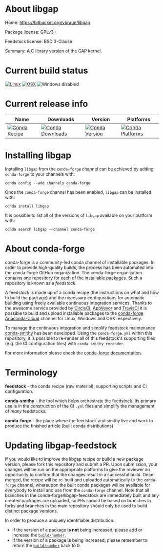 About libgap
============

Home: https://bitbucket.org/vbraun/libgap

Package license: GPLv3+

Feedstock license: BSD 3-Clause

Summary: A C library version of the GAP kernel.



Current build status
====================

[![Linux](https://img.shields.io/circleci/project/github/conda-forge/libgap-feedstock/master.svg?label=Linux)](https://circleci.com/gh/conda-forge/libgap-feedstock)
[![OSX](https://img.shields.io/travis/conda-forge/libgap-feedstock/master.svg?label=macOS)](https://travis-ci.org/conda-forge/libgap-feedstock)
![Windows disabled](https://img.shields.io/badge/Windows-disabled-lightgrey.svg)

Current release info
====================

| Name | Downloads | Version | Platforms |
| --- | --- | --- | --- |
| [![Conda Recipe](https://img.shields.io/badge/recipe-libgap-green.svg)](https://anaconda.org/conda-forge/libgap) | [![Conda Downloads](https://img.shields.io/conda/dn/conda-forge/libgap.svg)](https://anaconda.org/conda-forge/libgap) | [![Conda Version](https://img.shields.io/conda/vn/conda-forge/libgap.svg)](https://anaconda.org/conda-forge/libgap) | [![Conda Platforms](https://img.shields.io/conda/pn/conda-forge/libgap.svg)](https://anaconda.org/conda-forge/libgap) |

Installing libgap
=================

Installing `libgap` from the `conda-forge` channel can be achieved by adding `conda-forge` to your channels with:

```
conda config --add channels conda-forge
```

Once the `conda-forge` channel has been enabled, `libgap` can be installed with:

```
conda install libgap
```

It is possible to list all of the versions of `libgap` available on your platform with:

```
conda search libgap --channel conda-forge
```


About conda-forge
=================

conda-forge is a community-led conda channel of installable packages.
In order to provide high-quality builds, the process has been automated into the
conda-forge GitHub organization. The conda-forge organization contains one repository
for each of the installable packages. Such a repository is known as a *feedstock*.

A feedstock is made up of a conda recipe (the instructions on what and how to build
the package) and the necessary configurations for automatic building using freely
available continuous integration services. Thanks to the awesome service provided by
[CircleCI](https://circleci.com/), [AppVeyor](https://www.appveyor.com/)
and [TravisCI](https://travis-ci.org/) it is possible to build and upload installable
packages to the [conda-forge](https://anaconda.org/conda-forge)
[Anaconda-Cloud](https://anaconda.org/) channel for Linux, Windows and OSX respectively.

To manage the continuous integration and simplify feedstock maintenance
[conda-smithy](https://github.com/conda-forge/conda-smithy) has been developed.
Using the ``conda-forge.yml`` within this repository, it is possible to re-render all of
this feedstock's supporting files (e.g. the CI configuration files) with ``conda smithy rerender``.

For more information please check the [conda-forge documentation](https://conda-forge.org/docs/).

Terminology
===========

**feedstock** - the conda recipe (raw material), supporting scripts and CI configuration.

**conda-smithy** - the tool which helps orchestrate the feedstock.
                   Its primary use is in the construction of the CI ``.yml`` files
                   and simplify the management of *many* feedstocks.

**conda-forge** - the place where the feedstock and smithy live and work to
                  produce the finished article (built conda distributions)


Updating libgap-feedstock
=========================

If you would like to improve the libgap recipe or build a new
package version, please fork this repository and submit a PR. Upon submission,
your changes will be run on the appropriate platforms to give the reviewer an
opportunity to confirm that the changes result in a successful build. Once
merged, the recipe will be re-built and uploaded automatically to the
`conda-forge` channel, whereupon the built conda packages will be available for
everybody to install and use from the `conda-forge` channel.
Note that all branches in the conda-forge/libgap-feedstock are
immediately built and any created packages are uploaded, so PRs should be based
on branches in forks and branches in the main repository should only be used to
build distinct package versions.

In order to produce a uniquely identifiable distribution:
 * If the version of a package **is not** being increased, please add or increase
   the [``build/number``](https://conda.io/docs/user-guide/tasks/build-packages/define-metadata.html#build-number-and-string).
 * If the version of a package **is** being increased, please remember to return
   the [``build/number``](https://conda.io/docs/user-guide/tasks/build-packages/define-metadata.html#build-number-and-string)
   back to 0.
